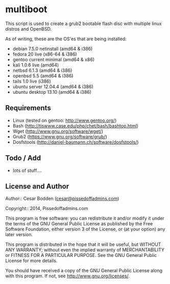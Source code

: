 multiboot
=========

This script is used to create a grub2 bootable flash disc with multiple
linux distros and OpenBSD.

As of writing, these are the OS'es that are being installed:
- debian 7.5.0 netinstall (amd64 & i386)
- fedora 20 live (x86-64 & i386)
- gentoo current minimal (amd64 & x86)
- kali 1.0.6 live (amd64)
- netbsd 6.1.3 (amd64 & i386)
- openbsd 5.5 (amd64 & i386)
- tails 1.0 live (i386)
- ubuntu server 12.04.4 (amd64 & i386)
- ubuntu desktop 13.10 (amd64 & i386)

Requirements
----

-  Linux       (tested on gentoo: http://www.gentoo.org/)
-  Bash        (http://tiswww.case.edu/php/chet/bash/bashtop.html)
-  Wget        (http://www.gnu.org/software/wget/)
-  Grub2       (https://www.gnu.org/software/grub/)
-  Dosfstools  (http://daniel-baumann.ch/software/dosfstools/)

Todo / Add
----
- lots of stuff....


License and Author
----

Author:: Cesar Bodden (cesar@pissedoffadmins.com)

Copyright:: 2014, Pissedoffadmins.com

This program is free software: you can redistribute it and/or modify
it under the terms of the GNU General Public License as published by
the Free Software Foundation, either version 3 of the License, or
(at your option) any later version.

This program is distributed in the hope that it will be useful,
but WITHOUT ANY WARRANTY; without even the implied warranty of
MERCHANTABILITY or FITNESS FOR A PARTICULAR PURPOSE.  See the
GNU General Public License for more details.

You should have received a copy of the GNU General Public License
along with this program.  If not, see <http://www.gnu.org/licenses/>.
